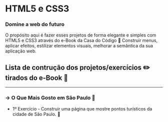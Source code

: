 # HTML5 e CSS3 
### Domine a web do futuro

O propósito aqui é fazer esses projetos de forma elegante e simples com HTML5 e CSS3 através do e-Book da Casa do Código :orange_book:
Construir menus, aplicar efeitos, estilizar elementos visuais, melhorar a semântica da sua aplicação web.

## Lista de contrução dos projetos/exercícios :pencil2: tirados do e-Book :green_book:
---

### → O Que Mais Gosto em São Paulo :office:

- 1º Exercício - Construir uma página que mostre pontos turísticos da cidade de São Paulo. :city_sunrise:
